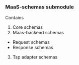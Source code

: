 ### MaaS-schemas submodule

Contains
1) Core schemas
2) Maas-backend schemas
- Request schemas
- Response schemas
3) Tsp adapter schemas
